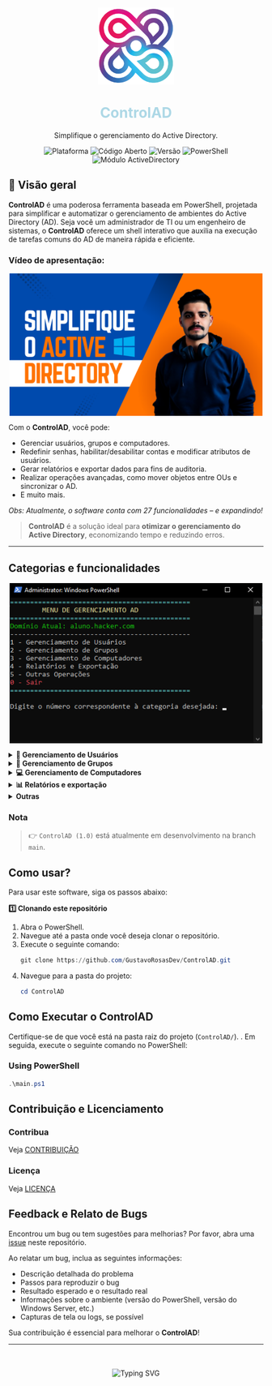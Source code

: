 <!-- Logo -->
<p align="center">
  <img width="150" align="center" src="src/img/logo.png">
</p>

<!-- Título -->
<h1 align="center">
  <span style="color: lightblue;">ControlAD</span>
</h1>

<!-- Subtítulo -->
<p align="center">
  Simplifique o gerenciamento do Active Directory.
</p>

<!-- Insígnias -->
<p align="center">
  <img src="https://img.shields.io/badge/Platform-Windows_Server-blue" alt="Plataforma">
  <img src="https://img.shields.io/badge/Open-Source-brightgreen" alt="Código Aberto">
  <img src="https://img.shields.io/badge/Version-1.0-brightgreen" alt="Versão">
  <img src="https://img.shields.io/badge/PowerShell-7.3-blue" alt="PowerShell">
  <img src="https://img.shields.io/badge/ActiveDirectory-Module-blue" alt="Módulo ActiveDirectory">
</p>

<!-- Visão Geral -->
## 🔎 Visão geral

**ControlAD** é uma poderosa ferramenta baseada em PowerShell, projetada para simplificar e automatizar o gerenciamento de ambientes do Active Directory (AD). Seja você um administrador de TI ou um engenheiro de sistemas, o **ControlAD** oferece um shell interativo que auxilia na execução de tarefas comuns do AD de maneira rápida e eficiente.

<!-- Thumbnail do vídeo -->

### Vídeo de apresentação:

<p align="center">
  <a href="https://www.youtube.com/watch?v=CwpZJyELo6k" target="_blank">
    <img width="500" align="center" src="src/img/thumbnail.png" alt="Assista ao vídeo">
  </a>
</p>

Com o **ControlAD**, você pode:
- Gerenciar usuários, grupos e computadores.
- Redefinir senhas, habilitar/desabilitar contas e modificar atributos de usuários.
- Gerar relatórios e exportar dados para fins de auditoria.
- Realizar operações avançadas, como mover objetos entre OUs e sincronizar o AD.
- E muito mais.

_Obs: Atualmente, o software conta com 27 funcionalidades – e expandindo!_

> **ControlAD** é a solução ideal para **otimizar o gerenciamento do Active Directory**, economizando tempo e reduzindo erros.

---

## Categorias e funcionalidades

<!-- Printscreen do programa -->
<p align="center">
  <img width="500" align="center" src="src/img/menu_principal.png">
</p>

<!-- Gerenciamento de Usuários -->
<details>
  <summary><strong>👤 Gerenciamento de Usuários</strong></summary>

| Funcionalidade                   | Descrição |
|-----------------------------------|-----------|
| ```Criar Usuário```               | Cria um novo usuário no Active Directory. |
| ```Excluir Usuário```             | Exclui um usuário existente do Active Directory. |
| ```Habilitar Usuário```           | Habilita uma conta de usuário desativada. |
| ```Desabilitar Usuário```         | Desabilita uma conta de usuário ativa. |
| ```Redefinir Senha```             | Redefine a senha de uma conta de usuário. |
| ```Listar Usuários```             | Exibe todos os usuários do Active Directory. |
| ```Deletar Usuário```             | Remove permanentemente um usuário do Active Directory. |
| ```Desativar Usuário```           | Desativa a conta de um usuário ativo. |
| ```Ativar Usuário```              | Ativa uma conta de usuário desativada. |
| ```Resetar Senha```               | Altera a senha de um usuário para um valor temporário. |
| ```Bloquear Usuário```            | Bloqueia temporariamente a conta de um usuário. |
| ```Desbloquear Usuário```         | Desbloqueia uma conta de usuário bloqueada. |
| ```Alterar Atributos do Usuário```| Modifica os atributos (como nome, cargo, etc.) de um usuário. |
| ```Status do Usuário```           | Verifica se o usuário está ativo ou inativo. |
| ```SID do Usuário```              | Obtém o Security Identifier (SID) do usuário. |
| ```Membros do Usuário```          | Exibe os grupos aos quais o usuário pertence. |
| ```Caminho da OU do Usuário```    | Exibe o caminho da Unidade Organizacional (OU) onde o usuário está localizado. |
| ```Validade de Conta do Usuário```| Verifica a data de expiração da conta de um usuário. |
| ```Último Reset do Usuário```     | Exibe a data e hora do último reset de senha do usuário. |
| ```Último Logon do Usuário```     | Exibe a data e hora do último logon realizado pelo usuário. |
| ```Data de Expiração da Senha```  | Verifica a data em que a senha do usuário expira. |

</details>

<!-- Gerenciamento de Grupos -->
<details>
  <summary><strong>👥 Gerenciamento de Grupos</strong></summary>

| Funcionalidade                  | Descrição |
|----------------------------------|-----------|
| ```Criar Grupo```                | Cria um novo grupo no Active Directory. |
| ```Adicionar Usuário ao Grupo``` | Adiciona um usuário a um grupo existente. |
| ```Remover Usuário do Grupo```   | Remove um usuário de um grupo. |
| ```Listar Membros do Grupo```    | Lista todos os membros de um grupo específico. |
| ```Listar Grupos```              | Exibe todos os grupos existentes no Active Directory. |
| ```Criar Novo Grupo```           | Cria um grupo novo e vazio no Active Directory. |
| ```Verificar Membros de um Grupo```| Exibe os membros de um grupo específico. |

</details>

<!-- Gerenciamento de Computadores -->
<details>
  <summary><strong>💻 Gerenciamento de Computadores</strong></summary>

| Funcionalidade       | Descrição |
|----------------------|-----------|
| ```Listar Computadores``` | Lista todos os computadores no domínio. |
| ```Mover Computador```   | Move um computador para uma Unidade Organizacional (OU) diferente. |

</details>

<!-- Relatórios -->
<details>
  <summary><strong>📊 Relatórios e exportação</strong></summary>

| Funcionalidade              | Descrição |
|------------------------------|-----------|
| ```Exportar Relatório de Usuários``` | Exporta uma lista de todos os usuários para um arquivo CSV. |
| ```Exportar Relatório de Computadores``` | Exporta uma lista de todos os computadores para um arquivo CSV. |

</details>

<!-- Outras funcionalidades -->
<details>
  <summary><strong>Outras</strong></summary>

| Funcionalidade        | Descrição                |
|-----------------------|--------------------------|
| ```Sincronizar AD```  | Sincroniza o Active Directory com outros controladores de domínio ou ambientes. |

</details>

### Nota
> 👉  `ControlAD (1.0)` está atualmente em desenvolvimento na branch `main`.

## Como usar?
Para usar este software, siga os passos abaixo:

<!-- 1º - Clonando o repositório -->
 <strong>1️⃣ Clonando este repositório</strong>

1. Abra o PowerShell.
2. Navegue até a pasta onde você deseja clonar o repositório.
3. Execute o seguinte comando:
   ```powershell
   git clone https://github.com/GustavoRosasDev/ControlAD.git
   ```
4. Navegue para a pasta do projeto:
   ```powershell
   cd ControlAD
   ```


## Como Executar o ControlAD

Certifique-se de que você está na pasta raiz do projeto (`ControlAD/`). . Em seguida, execute o seguinte comando no PowerShell:

### Using PowerShell
  ```powershell
  .\main.ps1
  ```

## Contribuição e Licenciamento
### Contribua

Veja [CONTRIBUIÇÃO](src/docs/CONTRIBUTING.md)

### Licença
Veja [LICENÇA](src/docs/LICENSE.md)

## Feedback e Relato de Bugs

Encontrou um bug ou tem sugestões para melhorias? Por favor, abra uma [issue](https://github.com/GustavoRosasDev/ControlAD/issues) neste repositório.  

Ao relatar um bug, inclua as seguintes informações:
- Descrição detalhada do problema
- Passos para reproduzir o bug
- Resultado esperado e o resultado real
- Informações sobre o ambiente (versão do PowerShell, versão do Windows Server, etc.)
- Capturas de tela ou logs, se possível

Sua contribuição é essencial para melhorar o **ControlAD**!

---

<!-- SVG Typing -->
<p align="center"><br /><br />
    <img src="https://readme-typing-svg.demolab.com?font=Fira+Code&pause=1000&color=4285F4&center=true&random=false&width=435&lines=Keep+Learning.+Keep+Controlling!" alt="Typing SVG">
</p><br /><br />

